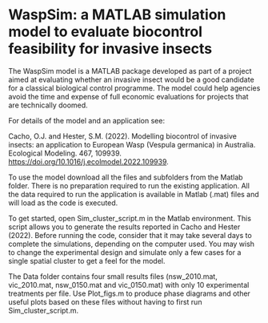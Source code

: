 # WaspSim: a MATLAB simulation model to evaluate biocontrol feasibility for invasive insects
The WaspSim model is a MATLAB package developed as part of a project aimed at evaluating whether an invasive insect would be a good candidate for a classical biological control programme. The model could help agencies avoid the time and expense of full economic evaluations for projects that are technically doomed.

For details of the model and an application see:

Cacho, O.J. and Hester, S.M. (2022). Modelling biocontrol of invasive insects: an application to European Wasp (Vespula germanica) in Australia. Ecological Modeling. 467, 109939.           https://doi.org/10.1016/j.ecolmodel.2022.109939.

To use the model download all the files and subfolders from the Matlab folder. There is no preparation required to run the existing application. All the data required to run the application is available in Matlab (.mat) files and will load as the code is executed.

To get started, open Sim_cluster_script.m in the Matlab environment. This script allows you to generate the results reported in Cacho and Hester (2022). Before running the code, consider that it may take several days to complete the simulations, depending on the computer used. You may wish to change the experimental design and simulate only a few cases for a single spatial cluster to get a feel for the model.

The Data folder contains four small results files (nsw_2010.mat, vic_2010.mat, nsw_0150.mat and vic_0150.mat) with only 10 experimental treatments per file. Use Plot_figs.m to produce phase diagrams and other useful plots based on these files without having to first run Sim_cluster_script.m. 
